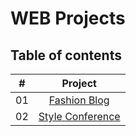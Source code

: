 

# WEB Projects
## Table of contents


|  #  |            Project             |
| :-: | :----------------------------: |
| 01  |      [ Fashion Blog](https://github.com/saralimbu2017/fashionBlog)       | 
| 02  |     [Style Conference](https://github.com/saralimbu2017/styleConference)    |
